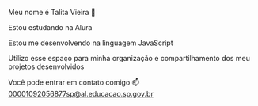 Meu nome é Talita Vieira 🥥

Estou estudando na Alura

Estou me desenvolvendo na linguagem JavaScript

Utilizo esse espaço para minha organização e compartilhamento dos meu projetos desenvolvidos

Você pode entrar em contato comigo 📫
00001092056877sp@al.educacao.sp.gov.br
